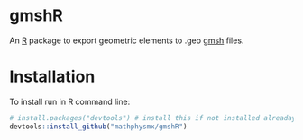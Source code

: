 # gmshR
An  [R](https://www.r-project.org/) package to export geometric elements to .geo [gmsh](http://www.gmsh.info/) files.

# Installation
To install run in R command line:

```R
# install.packages("devtools") # install this if not installed alreaday
devtools::install_github("mathphysmx/gmshR")
```
